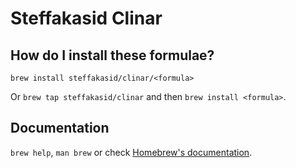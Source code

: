 # Steffakasid Clinar

## How do I install these formulae?

`brew install steffakasid/clinar/<formula>`

Or `brew tap steffakasid/clinar` and then `brew install <formula>`.

## Documentation

`brew help`, `man brew` or check [Homebrew's documentation](https://docs.brew.sh).
